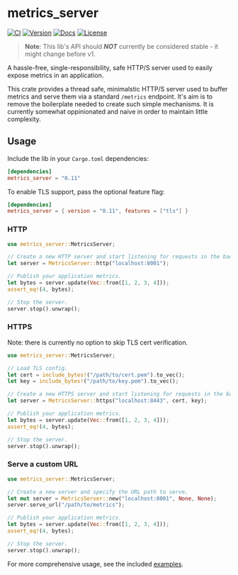 # metrics_server
[![CI](https://github.com/loshz/metrics_server/actions/workflows/ci.yml/badge.svg)](https://github.com/loshz/metrics_server/actions/workflows/ci.yml)
[![Version](https://img.shields.io/crates/v/metrics_server.svg)](https://crates.io/crates/metrics_server)
[![Docs](https://docs.rs/metrics_server/badge.svg)](https://docs.rs/metrics_server)
[![License](https://img.shields.io/badge/license-MIT-blue.svg)](https://github.com/loshz/metrics_server/blob/main/LICENSE)

>**Note**: This lib's API should _**NOT**_ currently be considered stable - it might change before v1.

A hassle-free, single-responsibility, safe HTTP/S server used to easily expose metrics in an application.

This crate provides a thread safe, minimalstic HTTP/S server used to buffer metrics and serve them via a standard `/metrics` endpoint. It's aim is to remove the boilerplate needed to create such simple mechanisms. It is currently somewhat oppinionated and naive in order to maintain little complexity.


## Usage

Include the lib in your `Cargo.toml` dependencies:
```toml
[dependencies]
metrics_server = "0.11"
```

To enable TLS support, pass the optional feature flag:
```toml
[dependencies]
metrics_server = { version = "0.11", features = ["tls"] }
```

### HTTP
```rust
use metrics_server::MetricsServer;

// Create a new HTTP server and start listening for requests in the background.
let server = MetricsServer::http("localhost:8001");

// Publish your application metrics.
let bytes = server.update(Vec::from([1, 2, 3, 4]));
assert_eq!(4, bytes);

// Stop the server.
server.stop().unwrap();
```

### HTTPS
Note: there is currently no option to skip TLS cert verification.
```rust
use metrics_server::MetricsServer;

// Load TLS config.
let cert = include_bytes!("/path/to/cert.pem").to_vec();
let key = include_bytes!("/path/to/key.pem").to_vec();

// Create a new HTTPS server and start listening for requests in the background.
let server = MetricsServer::https("localhost:8443", cert, key);

// Publish your application metrics.
let bytes = server.update(Vec::from([1, 2, 3, 4]));
assert_eq!(4, bytes);

// Stop the server.
server.stop().unwrap();
```

### Serve a custom URL
```rust
use metrics_server::MetricsServer;

// Create a new server and specify the URL path to serve.
let mut server = MetricsServer::new("localhost:8001", None, None);
server.serve_url("/path/to/metrics");

// Publish your application metrics.
let bytes = server.update(Vec::from([1, 2, 3, 4]));
assert_eq!(4, bytes);

// Stop the server.
server.stop().unwrap();
```

For more comprehensive usage, see the included [examples](./examples).
